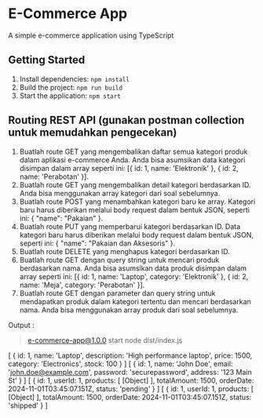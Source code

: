 # E-Commerce App

A simple e-commerce application using TypeScript

## Getting Started

1. Install dependencies: `npm install`
2. Build the project: `npm run build`
3. Start the application: `npm start`



## Routing REST API (gunakan postman collection untuk memudahkan pengecekan)
1. Buatlah route GET yang mengembalikan daftar semua kategori produk dalam aplikasi e-commerce Anda. Anda bisa asumsikan data kategori disimpan dalam array seperti ini: [{ id: 1, name: 'Elektronik' }, { id: 2, name: 'Perabotan' }].
2. Buatlah route GET yang mengembalikan detail kategori berdasarkan ID. Anda bisa menggunakan array kategori dari soal sebelumnya.
3. Buatlah route POST yang menambahkan kategori baru ke array. Kategori baru harus diberikan melalui body request dalam bentuk JSON, seperti ini: { "name": "Pakaian" }.
4. Buatlah route PUT yang memperbarui kategori berdasarkan ID. Data kategori baru harus diberikan melalui body request dalam bentuk JSON, seperti ini: { "name": "Pakaian dan Aksesoris" }.
5. Buatlah route DELETE yang menghapus kategori berdasarkan ID.
6. Buatlah route GET dengan query string untuk mencari produk berdasarkan nama. Anda bisa asumsikan data produk disimpan dalam array seperti ini: [{ id: 1, name: 'Laptop', category: 'Elektronik' }, { id: 2, name: 'Meja', category: 'Perabotan' }].
7. Buatlah route GET dengan parameter dan query string untuk mendapatkan produk dalam kategori tertentu dan mencari berdasarkan nama. Anda bisa menggunakan array produk dari soal sebelumnya.

Output :

> e-commerce-app@1.0.0 start
> node dist/index.js

[
  {
    id: 1,
    name: 'Laptop',
    description: 'High performance laptop',
    price: 1500,
    category: 'Electronics',
    stock: 100
  }
]
[
  {
    id: 1,
    name: 'John Doe',
    email: 'john.doe@example.com',
    password: 'securepassword',
    address: '123 Main St'
  }
]
[
  {
    id: 1,
    userId: 1,
    products: [ [Object] ],
    totalAmount: 1500,
    orderDate: 2024-11-01T03:45:07.151Z,
    status: 'pending'
  }
]
[
  {
    id: 1,
    userId: 1,
    products: [ [Object] ],
    totalAmount: 1500,
    orderDate: 2024-11-01T03:45:07.151Z,
    status: 'shipped'
  }
]